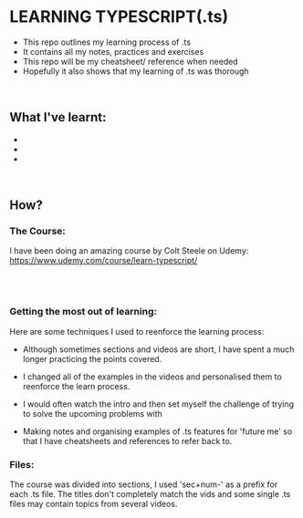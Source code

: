 # LEARNING TYPESCRIPT(.ts)

- This repo outlines my learning process of .ts
- It contains all my notes, practices and exercises
- This repo will be my cheatsheet/ reference when needed
- Hopefully it also shows that my learning of .ts was thorough

<br/>


## What I've learnt:

-
-
-


<br/>

## How?

### The Course:
I have been doing an amazing course by Colt Steele on Udemy:
https://www.udemy.com/course/learn-typescript/

<br/>
<br/>

### Getting the most out of learning:

Here are some techniques I used to reenforce the learning process:

- Although sometimes sections and videos are short, I have spent a much longer practicing the points covered.

- I changed all of the examples in the videos and personalised them to reenforce the learn process.

- I would often watch the intro and then set myself the challenge of trying to solve the upcoming problems with

- Making notes and organising examples of .ts features for 'future me' so that I have cheatsheets and references to refer back to.


### Files:

The course was divided into sections, I used 'sec+num-' as a prefix for each .ts file. The titles don't completely match the vids and some single .ts files may contain topics from several videos.

